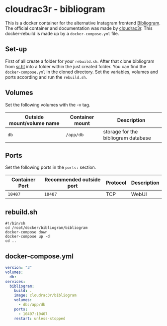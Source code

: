 # cloudrac3r - bibliogram

This is a docker container for the alternative Instagram frontend
[Bibliogram](../bibliogram.md).
The official container and documentation was made by
[cloudrac3r](https://github.com/cloudrac3r/bibliogram).
This docker-rebuild is made up by a `docker-compose.yml` file.

## Set-up

First of all create a folder for your `rebuild.sh`.
After that clone bibliogram from [sr.ht](https://sr.ht/~cadence/bibliogram/) into
a folder within the just created folder.
You can find the `docker-compose.yml` in the cloned directory.
Set the variables, volumes and ports according and run the `rebuild.sh`.

## Volumes

Set the following volumes with the -v tag.

| Outside mount/volume name | Container mount | Description                         |
| ------------------------- | --------------- | ----------------------------------- |
| `db`                      | `/app/db`       | storage for the bibliogram database |

## Ports

Set the following ports in the `ports:` section.

| Container Port | Recommended outside port | Protocol | Description |
| -------------- | ------------------------ | -------- | ----------- |
| `10407`        | `10407`                  | TCP      | WebUI       |

## rebuild.sh

```shell
#!/bin/sh
cd /root/docker/bibliogram/bibliogram
docker-compose down
docker-compose up -d
cd ..
```

## docker-compose.yml

```yml
version: "3"
volumes:
  db:
services:
  bibliogram:
    build: .
    image: cloudrac3r/bibliogram
    volumes:
      - db:/app/db
    ports:
      - 10407:10407
    restart: unless-stopped
```
